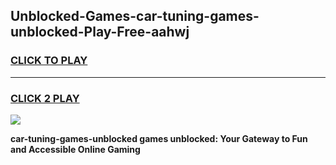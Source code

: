 
## Unblocked-Games-car-tuning-games-unblocked-Play-Free-aahwj
<h3>
<a href="https://premium76.site?title=car-tuning-games-unblocked&ref=20A">CLICK TO PLAY</a></h3>
<hr>

<h3>
<a href="https://premium76.site?title=car-tuning-games-unblocked&ref=20A">CLICK 2 PLAY</a>
  
</h3>

<a href="https://premium76.site?title=car-tuning-games-unblocked&ref=20A"><img src="https://clearcache.store/games.png"></a>


**car-tuning-games-unblocked games unblocked: Your Gateway to Fun and Accessible Online Gaming**

